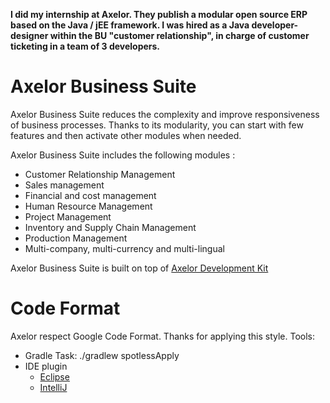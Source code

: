 <strong>I did my internship at Axelor. They publish a modular open source ERP based on the Java / jEE framework. I was hired as a Java developer-designer within the BU "customer relationship", in charge of customer ticketing in a team of 3 developers.</strong>


Axelor Business Suite
================================

Axelor Business Suite reduces the complexity and improve responsiveness of business processes. Thanks to its modularity, you can start with few features and  then activate other modules when needed.

Axelor Business Suite includes the following modules :

* Customer Relationship Management
* Sales management
* Financial and cost management
* Human Resource Management
* Project Management
* Inventory and Supply Chain Management
* Production Management
* Multi-company, multi-currency and multi-lingual

Axelor Business Suite is built on top of [Axelor Development Kit](https://github.com/axelor/axelor-development-kit)

Code Format
================================

Axelor respect Google Code Format. Thanks for applying this style.
Tools:
* Gradle Task: ./gradlew spotlessApply
* IDE plugin
	* [Eclipse](https://github.com/google/google-java-format#eclipse)
	* [IntelliJ](https://github.com/google/google-java-format#intellij)
